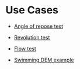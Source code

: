 # Use Cases

- [Angle of repose test](angle_of_repose.gid/README.md)

- [Revolution test](revolution_model.gid/README.md)

- [Flow test](granufall.gid/README.md)

- [Swimming DEM example](swimming_dem.gid/README.md)

